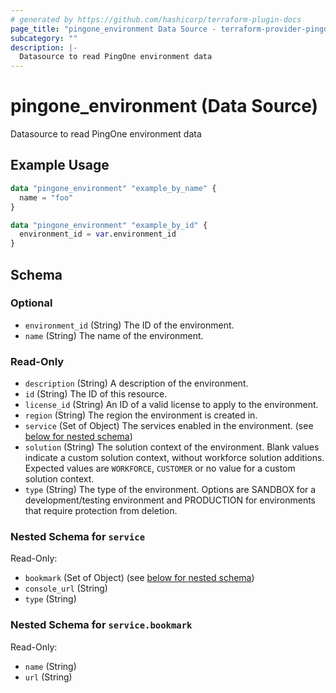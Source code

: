 ```yaml
---
# generated by https://github.com/hashicorp/terraform-plugin-docs
page_title: "pingone_environment Data Source - terraform-provider-pingone"
subcategory: ""
description: |-
  Datasource to read PingOne environment data
---
```


# pingone_environment (Data Source)

Datasource to read PingOne environment data

## Example Usage

```terraform
data "pingone_environment" "example_by_name" {
  name = "foo"
}

data "pingone_environment" "example_by_id" {
  environment_id = var.environment_id
}
```

<!-- schema generated by tfplugindocs -->
## Schema

### Optional

- `environment_id` (String) The ID of the environment.
- `name` (String) The name of the environment.

### Read-Only

- `description` (String) A description of the environment.
- `id` (String) The ID of this resource.
- `license_id` (String) An ID of a valid license to apply to the environment.
- `region` (String) The region the environment is created in.
- `service` (Set of Object) The services enabled in the environment. (see [below for nested schema](#nestedatt--service))
- `solution` (String) The solution context of the environment.  Blank values indicate a custom solution context, without workforce solution additions.  Expected values are `WORKFORCE`, `CUSTOMER` or no value for a custom solution context.
- `type` (String) The type of the environment.  Options are SANDBOX for a development/testing environment and PRODUCTION for environments that require protection from deletion.

<a id="nestedatt--service"></a>
### Nested Schema for `service`

Read-Only:

- `bookmark` (Set of Object) (see [below for nested schema](#nestedobjatt--service--bookmark))
- `console_url` (String)
- `type` (String)

<a id="nestedobjatt--service--bookmark"></a>
### Nested Schema for `service.bookmark`

Read-Only:

- `name` (String)
- `url` (String)


